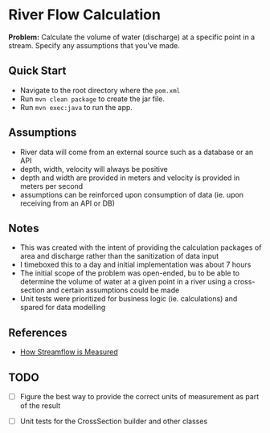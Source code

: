 # River Flow Calculation

**Problem:** Calculate the volume of water (discharge) at a specific point in a stream.
Specify any assumptions that you've made.

## Quick Start

- Navigate to the root directory where the `pom.xml` 
- Run `mvn clean package` to create the jar file.
- Run `mvn exec:java` to run the app.

## Assumptions

- River data will come from an external source such as a database or an API
- depth, width, velocity will always be positive
- depth and width are provided in meters and velocity is provided in meters per second
- assumptions can be reinforced upon consumption of data (ie. upon receiving from an API or DB)

## Notes

- This was created with the intent of providing the calculation packages of area and discharge
rather than the sanitization of data input
- I timeboxed this to a day and initial implementation was about 7 hours
- The initial scope of the problem was open-ended, bu to be able to determine the volume of water
at a given point in a river using a cross-section and certain assumptions could be made
- Unit tests were prioritized for business logic (ie. calculations) and spared for data modelling

## References

- [How Streamflow is Measured](https://www.usgs.gov/special-topic/water-science-school/science/how-streamflow-measured?qt-science_center_objects=0#qt-science_center_objects )

## TODO

- [ ] Figure the best way to provide the correct units of measurement as part of the result
- [ ] Unit tests for the CrossSection builder and other classes

